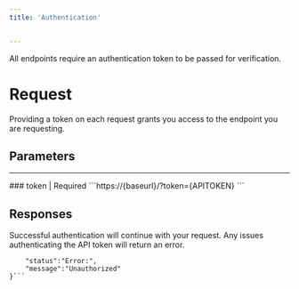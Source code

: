 ```yaml
---
title: 'Authentication'


---
```


All endpoints require an authentication token to be passed for verification.

# Request

Providing a token on each request grants you access to the endpoint you are requesting.

## Parameters
<hr>
### token | Required
```https://{baseurl}/?token={APITOKEN} ```

## Responses

Successful authentication will continue with your request.  Any issues authenticating the API token will return an error.

```{
    "status":"Error:",
    "message":"Unauthorized"
}```


